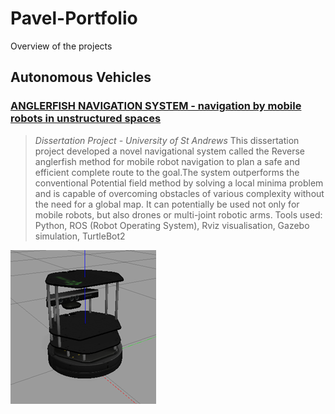 # Pavel-Portfolio
Overview of the projects
## Autonomous Vehicles
### [ANGLERFISH NAVIGATION SYSTEM - navigation by mobile robots in unstructured spaces](https://github.com/pavsob/ANGLERFISH-NAVIGATION-SYSTEM---navigation-by-mobile-robots-in-unstructured-spaces)
>*Dissertation Project - University of St Andrews*
This dissertation project developed a novel navigational system called the Reverse anglerfish method for mobile robot navigation to plan a safe and efficient complete route to the goal.The system outperforms the conventional Potential field method by solving a local minima problem and is capable of overcoming obstacles of various complexity without the need for a global map. It can potentially be used not only for mobile robots, but also drones or multi-joint robotic arms.
>Tools used: Python, ROS (Robot Operating System), Rviz visualisation, Gazebo simulation, TurtleBot2

![](/images/turtlebot.png)

